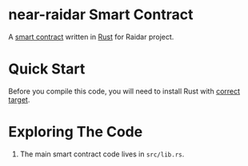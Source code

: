 # near-raidar Smart Contract

A [smart contract](https://docs.near.org/docs/develop/contracts/overview) written in [Rust](https://www.rust-lang.org/) for Raidar project.

# Quick Start

Before you compile this code, you will need to install Rust with [correct target](https://github.com/near/near-sdk-rs#pre-requisites).

# Exploring The Code

1. The main smart contract code lives in `src/lib.rs`.
